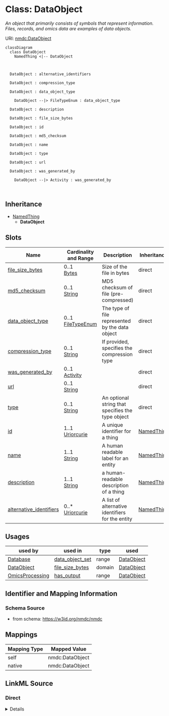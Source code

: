 # Class: DataObject


_An object that primarily consists of symbols that represent information.   Files, records, and omics data are examples of data objects._





URI: [nmdc:DataObject](https://w3id.org/nmdc/DataObject)















```mermaid
classDiagram
  class DataObject
    NamedThing <|-- DataObject
    
    
    
  DataObject : alternative_identifiers
    
  DataObject : compression_type
    
  DataObject : data_object_type
    
    DataObject --|> FileTypeEnum : data_object_type
    
  DataObject : description
    
  DataObject : file_size_bytes
    
  DataObject : id
    
  DataObject : md5_checksum
    
  DataObject : name
    
  DataObject : type
    
  DataObject : url
    
  DataObject : was_generated_by
    
    DataObject --|> Activity : was_generated_by
    
  

```






## Inheritance
* [NamedThing](NamedThing.md)
    * **DataObject**



## Slots

| Name | Cardinality and Range | Description | Inheritance |
| ---  | --- | --- | --- |
| [file_size_bytes](file_size_bytes.md) | 0..1 <br/> [Bytes](Bytes.md) | Size of the file in bytes | direct |
| [md5_checksum](md5_checksum.md) | 0..1 <br/> [String](String.md) | MD5 checksum of file (pre-compressed) | direct |
| [data_object_type](data_object_type.md) | 0..1 <br/> [FileTypeEnum](FileTypeEnum.md) | The type of file represented by the data object | direct |
| [compression_type](compression_type.md) | 0..1 <br/> [String](String.md) | If provided, specifies the compression type | direct |
| [was_generated_by](was_generated_by.md) | 0..1 <br/> [Activity](Activity.md) |  | direct |
| [url](url.md) | 0..1 <br/> [String](String.md) |  | direct |
| [type](type.md) | 0..1 <br/> [String](String.md) | An optional string that specifies the type object | direct |
| [id](id.md) | 1..1 <br/> [Uriorcurie](Uriorcurie.md) | A unique identifier for a thing | [NamedThing](NamedThing.md) |
| [name](name.md) | 1..1 <br/> [String](String.md) | A human readable label for an entity | [NamedThing](NamedThing.md) |
| [description](description.md) | 1..1 <br/> [String](String.md) | a human-readable description of a thing | [NamedThing](NamedThing.md) |
| [alternative_identifiers](alternative_identifiers.md) | 0..* <br/> [Uriorcurie](Uriorcurie.md) | A list of alternative identifiers for the entity | [NamedThing](NamedThing.md) |





## Usages

| used by | used in | type | used |
| ---  | --- | --- | --- |
| [Database](Database.md) | [data_object_set](data_object_set.md) | range | [DataObject](DataObject.md) |
| [DataObject](DataObject.md) | [file_size_bytes](file_size_bytes.md) | domain | [DataObject](DataObject.md) |
| [OmicsProcessing](OmicsProcessing.md) | [has_output](has_output.md) | range | [DataObject](DataObject.md) |






## Identifier and Mapping Information







### Schema Source


* from schema: https://w3id.org/nmdc/nmdc





## Mappings

| Mapping Type | Mapped Value |
| ---  | ---  |
| self | nmdc:DataObject |
| native | nmdc:DataObject |





## LinkML Source

<!-- TODO: investigate https://stackoverflow.com/questions/37606292/how-to-create-tabbed-code-blocks-in-mkdocs-or-sphinx -->

### Direct

<details>
```yaml
name: DataObject
description: An object that primarily consists of symbols that represent information.   Files,
  records, and omics data are examples of data objects.
in_subset:
- data object subset
from_schema: https://w3id.org/nmdc/nmdc
is_a: NamedThing
slots:
- file_size_bytes
- md5_checksum
- data_object_type
- compression_type
- was_generated_by
- url
- type
slot_usage:
  name:
    name: name
    domain_of:
    - Protocol
    - NamedThing
    - PersonValue
    - Activity
    required: true
  description:
    name: description
    domain_of:
    - Study
    - NamedThing
    - ImageValue
    required: true
  id:
    name: id
    domain_of:
    - Biosample
    - Study
    - NamedThing
    - Activity
    required: true
    structured_pattern:
      syntax: '{id_nmdc_prefix}:dobj-{id_shoulder}-{id_blade}{id_version}{id_locus}'
      interpolated: true

```
</details>

### Induced

<details>
```yaml
name: DataObject
description: An object that primarily consists of symbols that represent information.   Files,
  records, and omics data are examples of data objects.
in_subset:
- data object subset
from_schema: https://w3id.org/nmdc/nmdc
is_a: NamedThing
slot_usage:
  name:
    name: name
    domain_of:
    - Protocol
    - NamedThing
    - PersonValue
    - Activity
    required: true
  description:
    name: description
    domain_of:
    - Study
    - NamedThing
    - ImageValue
    required: true
  id:
    name: id
    domain_of:
    - Biosample
    - Study
    - NamedThing
    - Activity
    required: true
    structured_pattern:
      syntax: '{id_nmdc_prefix}:dobj-{id_shoulder}-{id_blade}{id_version}{id_locus}'
      interpolated: true
attributes:
  file_size_bytes:
    name: file_size_bytes
    description: Size of the file in bytes
    from_schema: https://w3id.org/nmdc/nmdc
    rank: 1000
    domain: DataObject
    alias: file_size_bytes
    owner: DataObject
    domain_of:
    - DataObject
    range: bytes
  md5_checksum:
    name: md5_checksum
    description: MD5 checksum of file (pre-compressed)
    from_schema: https://w3id.org/nmdc/nmdc
    rank: 1000
    alias: md5_checksum
    owner: DataObject
    domain_of:
    - DataObject
    range: string
  data_object_type:
    name: data_object_type
    description: The type of file represented by the data object.
    examples:
    - value: FT ICR-MS Analysis Results
    - value: GC-MS Metabolomics Results
    from_schema: https://w3id.org/nmdc/nmdc
    rank: 1000
    alias: data_object_type
    owner: DataObject
    domain_of:
    - DataObject
    range: FileTypeEnum
  compression_type:
    name: compression_type
    description: If provided, specifies the compression type
    todos:
    - consider setting the range to an enum
    examples:
    - value: gzip
    from_schema: https://w3id.org/nmdc/nmdc
    rank: 1000
    alias: compression_type
    owner: DataObject
    domain_of:
    - DataObject
    range: string
  was_generated_by:
    name: was_generated_by
    from_schema: https://w3id.org/nmdc/nmdc
    mappings:
    - prov:wasGeneratedBy
    rank: 1000
    alias: was_generated_by
    owner: DataObject
    domain_of:
    - DataObject
    - AttributeValue
    - FunctionalAnnotation
    range: Activity
  url:
    name: url
    notes:
    - See issue 207 - this clashes with the mixs field
    from_schema: https://w3id.org/nmdc/nmdc
    rank: 1000
    alias: url
    owner: DataObject
    domain_of:
    - Protocol
    - DataObject
    - ImageValue
    range: string
  type:
    name: type
    description: An optional string that specifies the type object.  This is used
      to allow for searches for different kinds of objects.
    deprecated: Due to confusion about what values are used for this slot, it is best
      not to use this slot. See https://github.com/microbiomedata/nmdc-schema/issues/248.
      MAM removed designates_type and rdf:type slot uri 2022-11-30
    examples:
    - value: nmdc:Biosample
    - value: nmdc:Study
    from_schema: https://w3id.org/nmdc/nmdc
    see_also:
    - https://github.com/microbiomedata/nmdc-schema/issues/1233
    rank: 1000
    alias: type
    owner: DataObject
    domain_of:
    - DataObject
    - Biosample
    - Study
    - OmicsProcessing
    - CreditAssociation
    - WorkflowExecutionActivity
    - MetagenomeAssembly
    - MetagenomeAnnotationActivity
    - MetatranscriptomeAnnotationActivity
    - MetatranscriptomeActivity
    - MagsAnalysisActivity
    - ReadQcAnalysisActivity
    - ReadBasedTaxonomyAnalysisActivity
    - MagBin
    - GenomeFeature
    range: string
  id:
    name: id
    description: A unique identifier for a thing. Must be either a CURIE shorthand
      for a URI or a complete URI
    from_schema: https://w3id.org/nmdc/nmdc
    rank: 1000
    identifier: true
    alias: id
    owner: DataObject
    domain_of:
    - Biosample
    - Study
    - NamedThing
    - Activity
    range: uriorcurie
    required: true
    pattern: ^[a-zA-Z0-9][a-zA-Z0-9_\.]+:[a-zA-Z0-9_][a-zA-Z0-9_\-\/\.,]*$
    structured_pattern:
      syntax: '{id_nmdc_prefix}:dobj-{id_shoulder}-{id_blade}{id_version}{id_locus}'
      interpolated: true
  name:
    name: name
    description: A human readable label for an entity
    from_schema: https://w3id.org/nmdc/nmdc
    rank: 1000
    alias: name
    owner: DataObject
    domain_of:
    - Protocol
    - NamedThing
    - PersonValue
    - Activity
    range: string
    required: true
  description:
    name: description
    description: a human-readable description of a thing
    from_schema: https://w3id.org/nmdc/nmdc
    rank: 1000
    slot_uri: dcterms:description
    alias: description
    owner: DataObject
    domain_of:
    - Study
    - NamedThing
    - ImageValue
    range: string
    required: true
  alternative_identifiers:
    name: alternative_identifiers
    description: A list of alternative identifiers for the entity.
    from_schema: https://w3id.org/nmdc/nmdc
    rank: 1000
    multivalued: true
    alias: alternative_identifiers
    owner: DataObject
    domain_of:
    - Biosample
    - Study
    - NamedThing
    - MetaboliteQuantification
    range: uriorcurie
    pattern: ^[a-zA-Z0-9][a-zA-Z0-9_\.]+:[a-zA-Z0-9_][a-zA-Z0-9_\-\/\.,]*$

```
</details>